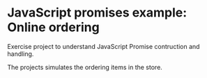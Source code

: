 # JavaScript promises example: Online ordering 

Exercise project to understand JavaScript Promise contruction and handling.

The projects simulates the ordering items in the store. 